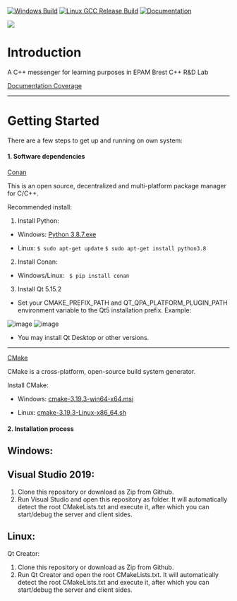 [![Windows Build](https://github.com/f1nal3/Juniorgram/actions/workflows/Windows%20Build.yml/badge.svg?branch=master)](https://github.com/f1nal3/Juniorgram/actions/workflows/Windows%20Build.yml)
[![Linux GCC Release Build](https://github.com/f1nal3/Juniorgram/actions/workflows/Linux%20GCC%20Release%20Build.yml/badge.svg)](https://github.com/f1nal3/Juniorgram/actions/workflows/Linux%20GCC%20Release%20Build.yml)
[![Documentation](https://github.com/f1nal3/Juniorgram/actions/workflows/documentation.yml/badge.svg?branch=master)](https://github.com/f1nal3/Juniorgram/actions/workflows/documentation.yml)

![](https://i.ibb.co/sC8WJQs/logo2.png)

# Introduction 
A C++ messenger for learning purposes in EPAM Brest C++ R&D Lab

[Documentation Coverage](https://f1nal3.github.io/Juniorgram/doc_coverage/index.html)

---
# Getting Started

There are a few steps to get up and running on own system:

#### 1. Software dependencies

[Conan](https://conan.io/index.html)

This is an open source, decentralized and multi-platform package manager for C/C++.

Recommended install:

1. Install Python: 

 - Windows: [Python 3.8.7.exe](https://www.python.org/ftp/python/3.8.7/python-3.8.7-amd64.exe)

 - Linux: 
``$ sudo apt-get update``
``$ sudo apt-get install python3.8``

2. Install Conan: 

 - Windows/Linux: `` $ pip install conan``

3. Install Qt 5.15.2
 
 - Set your CMAKE_PREFIX_PATH and QT_QPA_PLATFORM_PLUGIN_PATH environment variable to the Qt5 installation prefix.
 Example:
 
 ![image](https://user-images.githubusercontent.com/57706182/117034264-ca95ea00-ad0b-11eb-8e64-5e38bf20a305.png)
 ![image](https://user-images.githubusercontent.com/57706182/117034299-d4b7e880-ad0b-11eb-9165-f911b13a5e7c.png)

 - You may install Qt Desktop or other versions.

---

[CMake](https://cmake.org)

CMake is a cross-platform, open-source build system generator. 

Install CMake:

 - Windows: [cmake-3.19.3-win64-x64.msi](https://github.com/Kitware/CMake/releases/download/v3.19.3/cmake-3.19.3-win32-x86.msi)

 - Linux: [cmake-3.19.3-Linux-x86_64.sh](https://github.com/Kitware/CMake/releases/download/v3.19.3/cmake-3.19.3-Linux-x86_64.sh)

#### 2. Installation process

## Windows: 

## Visual Studio 2019:
 1. Clone this repository or download as Zip from Github.
 2. Run Visual Studio and open this repository as folder. It will automatically detect the root CMakeLists.txt and execute it, after which you can start/debug the server and client sides.

## Linux:

Qt Creator:

 1. Clone this repository or download as Zip from Github.
 2. Run Qt Creator and open the root CMakeLists.txt. It will automatically detect the root CMakeLists.txt and execute it, after which you can start/debug the server and client sides.

 
